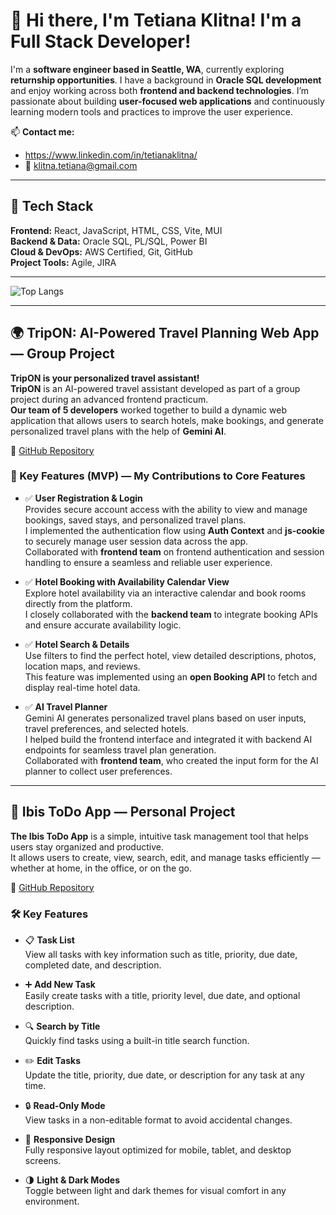 # 👋 Hi there, I'm Tetiana Klitna! I'm a Full Stack Developer!

I'm a **software engineer based in Seattle, WA**, currently exploring **returnship opportunities**.
I have a background in **Oracle SQL development** and enjoy working across both **frontend and backend technologies**.
I’m passionate about building **user-focused web applications** and continuously learning modern tools and practices to improve the user experience.

📫 **Contact me:**  
- https://www.linkedin.com/in/tetianaklitna/
- 📧 klitna.tetiana@gmail.com  

---

## 🧰 Tech Stack

**Frontend:** React, JavaScript, HTML, CSS, Vite, MUI  
**Backend & Data:** Oracle SQL, PL/SQL, Power BI  
**Cloud & DevOps:** AWS Certified, Git, GitHub  
**Project Tools:** Agile, JIRA

---

![Top Langs](https://github-readme-stats.vercel.app/api/top-langs/?username=TetianaKlitna&layout=compact)

---

## 🌍 TripON: AI-Powered Travel Planning Web App — Group Project

**TripON is your personalized travel assistant!**  
**TripON** is an AI-powered travel assistant developed as part of a group project during an advanced frontend practicum.  
**Our team of 5 developers** worked together to build a dynamic web application that allows users to search hotels, make bookings, and generate personalized travel plans with the help of **Gemini AI**.

🔗 [GitHub Repository](https://github.com/TetianaKlitna/tripOn-front)

### 🚀 Key Features (MVP) — **My Contributions to Core Features**

- ✅ **User Registration & Login**  
  Provides secure account access with the ability to view and manage bookings, saved stays, and personalized travel plans.  
  I implemented the authentication flow using **Auth Context** and **js-cookie** to securely manage user session data across the app.  
  Collaborated with **frontend team** on frontend authentication and session handling to ensure a seamless and reliable user experience.

- ✅ **Hotel Booking with Availability Calendar View**  
  Explore hotel availability via an interactive calendar and book rooms directly from the platform.  
  I closely collaborated with the **backend team** to integrate booking APIs and ensure accurate availability logic.

- ✅ **Hotel Search & Details**  
  Use filters to find the perfect hotel, view detailed descriptions, photos, location maps, and reviews.  
  This feature was implemented using an **open Booking API** to fetch and display real-time hotel data.

- ✅ **AI Travel Planner**  
  Gemini AI generates personalized travel plans based on user inputs, travel preferences, and selected hotels.  
  I helped build the frontend interface and integrated it with backend AI endpoints for seamless travel plan generation.  
  Collaborated with **frontend team**, who created the input form for the AI planner to collect user preferences.

---

## 📝 Ibis ToDo App — Personal Project

**The Ibis ToDo App** is a simple, intuitive task management tool that helps users stay organized and productive.  
It allows users to create, view, search, edit, and manage tasks efficiently — whether at home, in the office, or on the go.

🔗 [GitHub Repository](https://github.com/TetianaKlitna/react-todo)

### 🛠️ Key Features

- 📋 **Task List**  
  View all tasks with key information such as title, priority, due date, completed date, and description.

- ➕ **Add New Task**  
  Easily create tasks with a title, priority level, due date, and optional description.

- 🔍 **Search by Title**  
  Quickly find tasks using a built-in title search function.

- ✏️ **Edit Tasks**  
  Update the title, priority, due date, or description for any task at any time.

- 🔒 **Read-Only Mode**  
  View tasks in a non-editable format to avoid accidental changes.

- 📱 **Responsive Design**  
  Fully responsive layout optimized for mobile, tablet, and desktop screens.

- 🌗 **Light & Dark Modes**  
  Toggle between light and dark themes for visual comfort in any environment.
